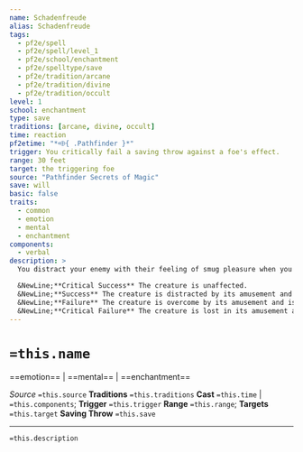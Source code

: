 ```yaml
---
name: Schadenfreude
alias: Schadenfreude
tags:
  - pf2e/spell
  - pf2e/spell/level_1
  - pf2e/school/enchantment
  - pf2e/spelltype/save
  - pf2e/tradition/arcane
  - pf2e/tradition/divine
  - pf2e/tradition/occult
level: 1
school: enchantment
type: save
traditions: [arcane, divine, occult]
time: reaction
pf2etime: "*⬲{ .Pathfinder }*"
trigger: You critically fail a saving throw against a foe's effect.
range: 30 feet
target: the triggering foe
source: "Pathfinder Secrets of Magic"
save: will
basic: false
traits:
  - common
  - emotion
  - mental
  - enchantment
components:
  - verbal
description: >
  You distract your enemy with their feeling of smug pleasure when you fail catastrophically. They must attempt a Will save.

  &NewLine;**Critical Success** The creature is unaffected.
  &NewLine;**Success** The creature is distracted by its amusement and takes a -1 status penalty on Perception checks and Will saves for 1 round.
  &NewLine;**Failure** The creature is overcome by its amusement and is [[Stupefied]] 1 for 1 round.
  &NewLine;**Critical Failure** The creature is lost in its amusement and is [[Stupefied]] 2 for 1 round and [[Stunned]] 1.
---
```

# `=this.name`
==emotion== | ==mental== | ==enchantment==

*Source* `=this.source`
**Traditions** `=this.traditions`
**Cast** `=this.time` | `=this.components`; **Trigger** `=this.trigger`
**Range** `=this.range`; **Targets** `=this.target`
**Saving Throw** `=this.save`

***
`=this.description`